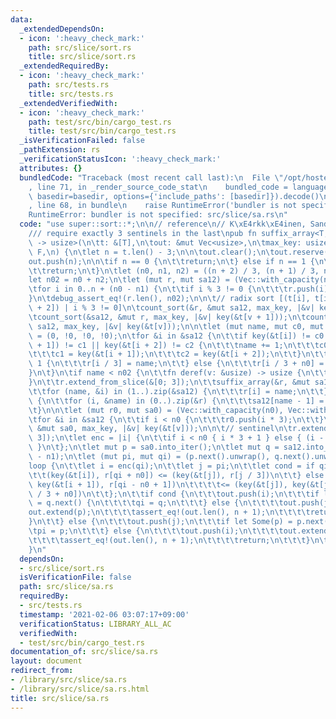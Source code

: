 ```yaml
---
data:
  _extendedDependsOn:
  - icon: ':heavy_check_mark:'
    path: src/slice/sort.rs
    title: src/slice/sort.rs
  _extendedRequiredBy:
  - icon: ':heavy_check_mark:'
    path: src/tests.rs
    title: src/tests.rs
  _extendedVerifiedWith:
  - icon: ':heavy_check_mark:'
    path: test/src/bin/cargo_test.rs
    title: test/src/bin/cargo_test.rs
  _isVerificationFailed: false
  _pathExtension: rs
  _verificationStatusIcon: ':heavy_check_mark:'
  attributes: {}
  bundledCode: "Traceback (most recent call last):\n  File \"/opt/hostedtoolcache/Python/3.9.1/x64/lib/python3.9/site-packages/onlinejudge_verify/documentation/build.py\"\
    , line 71, in _render_source_code_stat\n    bundled_code = language.bundle(stat.path,\
    \ basedir=basedir, options={'include_paths': [basedir]}).decode()\n  File \"/opt/hostedtoolcache/Python/3.9.1/x64/lib/python3.9/site-packages/onlinejudge_verify/languages/user_defined.py\"\
    , line 68, in bundle\n    raise RuntimeError('bundler is not specified: {}'.format(path.as_posix()))\n\
    RuntimeError: bundler is not specified: src/slice/sa.rs\n"
  code: "use super::sort::*;\n\n// reference\n// K\xE4rkk\xE4inen, Sanders and Burkhardt\n\
    /// require exactly 3 sentinels in the last\npub fn suffix_array<T, F: FnMut(&T)\
    \ -> usize>(\n\tt: &[T],\n\tout: &mut Vec<usize>,\n\tmax_key: usize,\n\tmut key:\
    \ F,\n) {\n\tlet n = t.len() - 3;\n\n\tout.clear();\n\tout.reserve(n + 1);\n\t\
    out.push(n);\n\n\tif n == 0 {\n\t\treturn;\n\t} else if n == 1 {\n\t\tout.push(1);\n\
    \t\treturn;\n\t}\n\tlet (n0, n1, n2) = ((n + 2) / 3, (n + 1) / 3, n / 3);\n\t\
    let n02 = n0 + n2;\n\tlet (mut r, mut sa12) = (Vec::with_capacity(n02 + 3), Vec::with_capacity(n02));\n\
    \tfor i in 0..n + (n0 - n1) {\n\t\tif i % 3 != 0 {\n\t\t\tr.push(i);\n\t\t}\n\t\
    }\n\tdebug_assert_eq!(r.len(), n02);\n\n\t// radix sort [(t[i], t[i + 1], t[i\
    \ + 2]) | i % 3 != 0]\n\tcount_sort(&r, &mut sa12, max_key, |&v| key(&t[v + 2]));\n\
    \tcount_sort(&sa12, &mut r, max_key, |&v| key(&t[v + 1]));\n\tcount_sort(&r, &mut\
    \ sa12, max_key, |&v| key(&t[v]));\n\n\tlet (mut name, mut c0, mut c1, mut c2)\
    \ = (0, !0, !0, !0);\n\tfor &i in &sa12 {\n\t\tif key(&t[i]) != c0 || key(&t[i\
    \ + 1]) != c1 || key(&t[i + 2]) != c2 {\n\t\t\tname += 1;\n\t\t\tc0 = key(&t[i]);\n\
    \t\t\tc1 = key(&t[i + 1]);\n\t\t\tc2 = key(&t[i + 2]);\n\t\t}\n\t\tif i % 3 ==\
    \ 1 {\n\t\t\tr[i / 3] = name;\n\t\t} else {\n\t\t\tr[i / 3 + n0] = name;\n\t\t\
    }\n\t}\n\tif name < n02 {\n\t\tfn deref(v: &usize) -> usize {\n\t\t\t*v\n\t\t\
    }\n\t\tr.extend_from_slice(&[0; 3]);\n\t\tsuffix_array(&r, &mut sa12, name, deref);\n\
    \t\tfor (name, &i) in (1..).zip(&sa12) {\n\t\t\tr[i] = name;\n\t\t}\n\t} else\
    \ {\n\t\tfor (i, &name) in (0..).zip(&r) {\n\t\t\tsa12[name - 1] = i;\n\t\t}\n\
    \t}\n\n\tlet (mut r0, mut sa0) = (Vec::with_capacity(n0), Vec::with_capacity(n0));\n\
    \tfor &i in &sa12 {\n\t\tif i < n0 {\n\t\t\tr0.push(i * 3);\n\t\t}\n\t}\n\tcount_sort(&r0,\
    \ &mut sa0, max_key, |&v| key(&t[v]));\n\n\t// sentinel\n\tr.extend_from_slice(&[0;\
    \ 3]);\n\tlet enc = |i| {\n\t\tif i < n0 { i * 3 + 1 } else { (i - n0) * 3 + 2\
    \ }\n\t};\n\tlet mut p = sa0.into_iter();\n\tlet mut q = sa12.into_iter().skip(n0\
    \ - n1);\n\tlet (mut pi, mut qi) = (p.next().unwrap(), q.next().unwrap());\n\t\
    loop {\n\t\tlet i = enc(qi);\n\t\tlet j = pi;\n\t\tlet cond = if qi < n0 {\n\t\
    \t\t(key(&t[i]), r[qi + n0]) <= (key(&t[j]), r[j / 3])\n\t\t} else {\n\t\t\t(key(&t[i]),\
    \ key(&t[i + 1]), r[qi - n0 + 1])\n\t\t\t\t<= (key(&t[j]), key(&t[j + 1]), r[j\
    \ / 3 + n0])\n\t\t};\n\t\tif cond {\n\t\t\tout.push(i);\n\t\t\tif let Some(q)\
    \ = q.next() {\n\t\t\t\tqi = q;\n\t\t\t} else {\n\t\t\t\tout.push(j);\n\t\t\t\t\
    out.extend(p);\n\t\t\t\tassert_eq!(out.len(), n + 1);\n\t\t\t\treturn;\n\t\t\t\
    }\n\t\t} else {\n\t\t\tout.push(j);\n\t\t\tif let Some(p) = p.next() {\n\t\t\t\
    \tpi = p;\n\t\t\t} else {\n\t\t\t\tout.push(i);\n\t\t\t\tout.extend(q.map(enc));\n\
    \t\t\t\tassert_eq!(out.len(), n + 1);\n\t\t\t\treturn;\n\t\t\t}\n\t\t}\n\t}\n\
    }\n"
  dependsOn:
  - src/slice/sort.rs
  isVerificationFile: false
  path: src/slice/sa.rs
  requiredBy:
  - src/tests.rs
  timestamp: '2021-02-06 03:07:17+09:00'
  verificationStatus: LIBRARY_ALL_AC
  verifiedWith:
  - test/src/bin/cargo_test.rs
documentation_of: src/slice/sa.rs
layout: document
redirect_from:
- /library/src/slice/sa.rs
- /library/src/slice/sa.rs.html
title: src/slice/sa.rs
---
```

